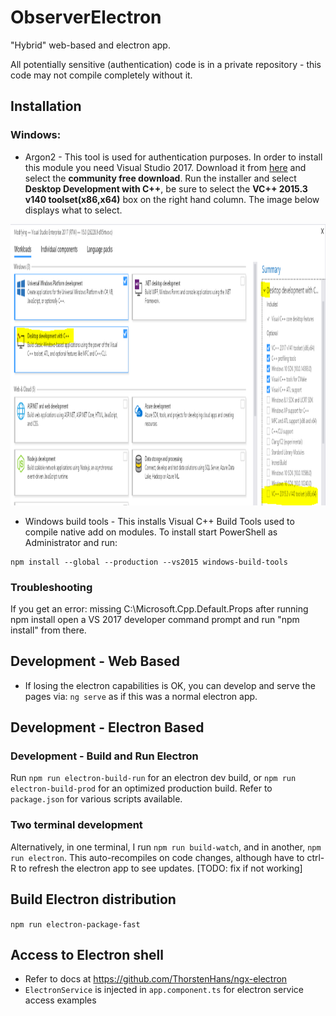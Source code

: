 # ObserverElectron
"Hybrid" web-based and electron app.

All potentially sensitive (authentication) code is in a private repository - this code may not compile completely without it.

## Installation
### Windows:
* Argon2 - This tool is used for authentication purposes. In order to install this module you need Visual Studio 2017. Download it from [here](https://visualstudio.microsoft.com/downloads/?utm_medium=microsoft&utm_source=docs.microsoft.com&utm_campaign=button+cta&utm_content=download+vs2017) and select the **community free download**. Run the installer and select **Desktop Development with C++**, be sure to select the **VC++ 2015.3 v140 toolset(x86,x64)** box on the right hand column. The image below displays what to select. 

<p align="center">
  <img src="./img/visualStudioInstaller.PNG" alt="Visual Studio Screenshot"
       width="654" height="450">
</p>

* Windows build tools - This installs Visual C++ Build Tools used to compile native add on modules. To install start PowerShell as Administrator and run:
```
npm install --global --production --vs2015 windows-build-tools
```

### Troubleshooting 
If you get an error: missing C:\Microsoft.Cpp.Default.Props after running npm install open a VS 2017 developer command prompt and run "npm install" from there.

## Development - Web Based
* If losing the electron capabilities is OK, you can develop and serve the pages via:
`ng serve`
as if this was a normal electron app.

## Development - Electron Based

### Development - Build and Run Electron
Run `npm run electron-build-run` for an electron dev build, or `npm run electron-build-prod` for an optimized production build. Refer to `package.json` for various scripts available.

### Two terminal development
Alternatively, in one terminal, I run `npm run build-watch`, and in another, `npm run electron`. This auto-recompiles on code changes, although have to ctrl-R to refresh the electron app to see updates. [TODO: fix if not working]

## Build Electron distribution
`npm run electron-package-fast`

## Access to Electron shell
* Refer to docs at https://github.com/ThorstenHans/ngx-electron
* `ElectronService` is injected in `app.component.ts` for electron service access examples
